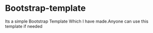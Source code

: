# Bootstrap-template

Its a simple Bootstrap Template Which I have made.Anyone can use this template if needed
